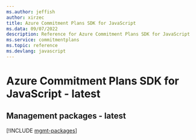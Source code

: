 ```yaml
---
ms.author: jeffish
author: xirzec
title: Azure Commitment Plans SDK for JavaScript
ms.data: 09/07/2022
description: Reference for Azure Commitment Plans SDK for JavaScript
ms.service: commitmentplans
ms.topic: reference
ms.devlang: javascript
---
```

# Azure Commitment Plans SDK for JavaScript - latest

## Management packages - latest
[!INCLUDE [mgmt-packages](commitment-plans-mgmt-index.md)]